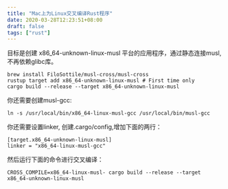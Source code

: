 ```yaml
---
title: "Mac上为Linux交叉编译Rust程序"
date: 2020-03-28T12:23:51+08:00
draft: false
tags: ["rust"]
---
```


目标是创建 x86_64-unknown-linux-musl 平台的应用程序，通过静态连接musl, 不再依赖glibc库。

``` shell
brew install FiloSottile/musl-cross/musl-cross
rustup target add x86_64-unknown-linux-musl # First time only
cargo build --release --target x86_64-unknown-linux-musl
```

你还需要创建musl-gcc:

``` shell
ln -s /usr/local/bin/x86_64-linux-musl-gcc /usr/local/bin/musl-gcc
```

你还需要设置linker, 创建.cargo/config,增加下面的两行：

``` shell
[target.x86_64-unknown-linux-musl]
linker = "x86_64-linux-musl-gcc"
```

然后运行下面的命令进行交叉编译：

``` shell
CROSS_COMPILE=x86_64-linux-musl- cargo build --release --target x86_64-unknown-linux-musl
```

